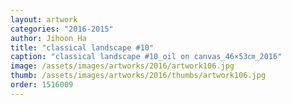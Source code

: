```yaml
---
layout: artwork
categories: "2016-2015"
author: Jihoon Ha
title: "classical landscape #10"
caption: "classical landscape #10_oil on canvas_46×53㎝_2016"
image: /assets/images/artworks/2016/artwork106.jpg
thumb: /assets/images/artworks/2016/thumbs/artwork106.jpg
order: 1516009
---
```

